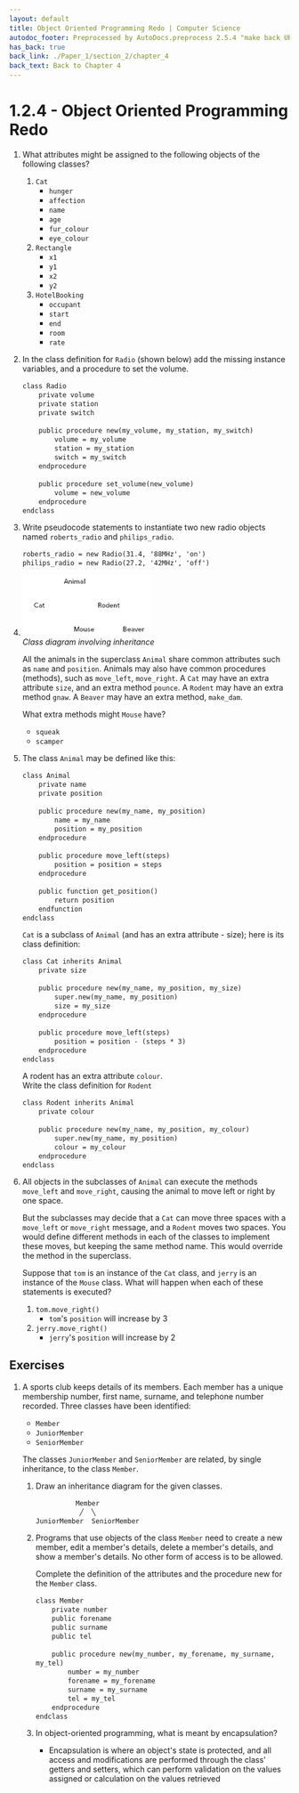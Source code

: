 ```yaml
---
layout: default
title: Object Oriented Programming Redo | Computer Science
autodoc_footer: Preprocessed by AutoDocs.preprocess 2.5.4 "make back URLs relative" ⓒ Starwort, 2020
has_back: true
back_link: ./Paper_1/section_2/chapter_4
back_text: Back to Chapter 4
---
```


# 1.2.4 - Object Oriented Programming Redo

1. What attributes might be assigned to the following objects of the following classes?
   1. `Cat`
      - `hunger`
      - `affection`
      - `name`
      - `age`
      - `fur_colour`
      - `eye_colour`
   2. `Rectangle`
      - `x1`
      - `y1`
      - `x2`
      - `y2`
   3. `HotelBooking`
      - `occupant`
      - `start`
      - `end`
      - `room`
      - `rate`
2. In the class definition for `Radio` (shown below) add the missing instance variables, and a procedure to set the volume.

   ```
   class Radio
       private volume
       private station
       private switch

       public procedure new(my_volume, my_station, my_switch)
           volume = my_volume
           station = my_station
           switch = my_switch
       endprocedure

       public procedure set_volume(new_volume)
           volume = new_volume
       endprocedure
   endclass
   ```
3. Write pseudocode statements to instantiate two new radio objects named `roberts_radio` and `philips_radio`.

   ```
   roberts_radio = new Radio(31.4, '88MHz', 'on')
   philips_radio = new Radio(27.2, '42MHz', 'off')
   ```
4. [![Inheritance diagram](./inheritance_diagram.png)](./inheritance_diagram.png)  
   *Class diagram involving inheritance*

   All the animals in the superclass `Animal` share common attributes such as `name` and `position`. Animals may also have common procedures (methods), such as `move_left`, `move_right`. A `Cat` may have an extra attribute `size`, and an extra method `pounce`. A `Rodent` may have an extra method `gnaw`. A `Beaver` may have an extra method, `make_dam`.

   What extra methods might `Mouse` have?
   - `squeak`
   - `scamper`
5. The class `Animal` may be defined like this:

   ```
   class Animal
       private name
       private position

       public procedure new(my_name, my_position)
           name = my_name
           position = my_position
       endprocedure

       public procedure move_left(steps)
           position = position = steps
       endprocedure

       public function get_position()
           return position
       endfunction
   endclass
   ```

   `Cat` is a subclass of `Animal` (and has an extra attribute - size); here is its class definition:

   ```
   class Cat inherits Animal
       private size

       public procedure new(my_name, my_position, my_size)
           super.new(my_name, my_position)
           size = my_size
       endprocedure

       public procedure move_left(steps)
           position = position - (steps * 3)
       endprocedure
   endclass
   ```

   A rodent has an extra attribute `colour`.  
   Write the class definition for `Rodent`

   ```
   class Rodent inherits Animal
       private colour

       public procedure new(my_name, my_position, my_colour)
           super.new(my_name, my_position)
           colour = my_colour
       endprocedure
   endclass
   ```
6. All objects in the subclasses of `Animal` can execute the methods `move_left` and `move_right`, causing the animal to move left or right by one space.

   But the subclasses may decide that a `Cat` can move three spaces with a `move_left` or `move_right` message, and a `Rodent` moves two spaces. You would define different methods in each of the classes to implement these moves, but keeping the same method name. This would override the method in the superclass.

   Suppose that `tom` is an instance of the `Cat` class, and `jerry` is an instance of the `Mouse` class. What will happen when each of these statements is executed?
   1. `tom.move_right()`
      - `tom`'s `position` will increase by 3
   2. `jerry.move_right()`
      - `jerry`'s `position` will increase by 2

## Exercises

1. A sports club keeps details of its members. Each member has a unique membership number, first name, surname, and telephone number recorded. Three classes have been identified:
   - `Member`
   - `JuniorMember`
   - `SeniorMember`

   The classes `JuniorMember` and `SeniorMember` are related, by single inheritance, to the class `Member`.

   1. Draw an inheritance diagram for the given classes.

      ```
                Member
                 ╱  ╲
      JuniorMember  SeniorMember
      ```
   2. Programs that use objects of the class `Member` need to create a new member, edit a member's details, delete a member's details, and show a member's details. No other form of access is to be allowed.

      Complete the definition of the attributes and the procedure new for the `Member` class.

      ```
      class Member
          private number
          public forename
          public surname
          public tel

          public procedure new(my_number, my_forename, my_surname, my_tel)
              number = my_number
              forename = my_forename
              surname = my_surname
              tel = my_tel
          endprocedure
      endclass
      ```
   3. In object-oriented programming, what is meant by encapsulation?
      - Encapsulation is where an object's state is protected, and all access and modifications are performed through the class' getters and setters, which can perform validation on the values assigned or calculation on the values retrieved
